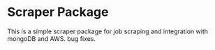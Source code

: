 # Scraper Package

This is a simple scraper package for job scraping and integration with mongoDB and AWS.
bug fixes.